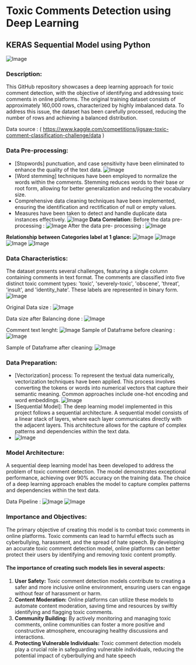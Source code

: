 # Toxic Comments Detection using Deep Learning
##  KERAS Sequential Model using Python

![Image](https://imgur.com/SzC5WSF.jpg)

### Description:

This GitHub repository showcases a deep learning approach for toxic comment detection, with the objective of identifying and addressing toxic comments in online platforms. The original training dataset consists of approximately 160,000 rows, characterized by highly imbalanced data. To address this issue, the dataset has been carefully processed, reducing the number of rows and achieving a balanced distribution.

Data source : ( https://www.kaggle.com/competitions/jigsaw-toxic-comment-classification-challenge/data )

### Data Pre-processing:
- [Stopwords]  punctuation, and case sensitivity have been eliminated to enhance the quality of the text data.
![Image](https://imgur.com/DRIfwvw.jpg)
- [Word stemming] techniques have been employed to normalize the words within the comments. Stemming reduces words to their base or root form, allowing for better generalization and reducing the vocabulary size.
- Comprehensive data cleaning techniques have been implemented, ensuring the identification and rectification of null or empty values.
- Measures have been taken to detect and handle duplicate data instances effectively.
![Image](https://imgur.com/e7zyqex.jpg)
**Data Correlation:**
Before the data pre-processing :
![Image](https://imgur.com/6uTffic.jpg)
After the data pre- processing :
![Image](https://imgur.com/SqdDsnS.jpg)

**Relationship between Categories label at 1 glance:** 
![Image](https://imgur.com/B38TfmU.jpg)
![Image](https://imgur.com/Ucj58Bk.jpg)
![Image](https://imgur.com/GkQPrnG.jpg)
![Image](https://imgur.com/5nbaik5.jpg)

### Data Characteristics:

The dataset presents several challenges, featuring a single column containing comments in text format. The comments are classified into five distinct toxic comment types: 'toxic', 'severely-toxic', 'obscene', 'threat', 'insult', and 'identity_hate'. These labels are represented in binary form.
![Image](https://imgur.com/b5o52Gs.jpg)

Original Data size :
![Image](https://imgur.com/uXBFYQZ.jpg)

Data size after Balancing done :
![Image](https://imgur.com/azxW74w.jpg)

Comment text lenght:
![Image](https://imgur.com/7Wyhapi.jpg)
Sample of Dataframe before cleaning :
![Image](https://imgur.com/jKVCmZK.jpg)

Sample of Dataframe after cleaning:
![Image](https://imgur.com/MEzK91j.jpg)


### Data Preparation:

- [Vectorization] process: To represent the textual data numerically, vectorization techniques have been applied. This process involves converting the tokens or words into numerical vectors that capture their semantic meaning. Common approaches include one-hot encoding and word embeddings.
![Image](https://imgur.com/8QnJdYj.jpg)
- [Sequential Model]: The deep learning model implemented in this project follows a sequential architecture. A sequential model consists of a linear stack of layers, where each layer communicates directly with the adjacent layers. This architecture allows for the capture of complex patterns and dependencies within the text data.
- ![Image](https://imgur.com/z246rEI.jpg)

### Model Architecture:
A sequential deep learning model has been developed to address the problem of toxic comment detection. The model demonstrates exceptional performance, achieving over 90% accuracy on the training data. The choice of a deep learning approach enables the model to capture complex patterns and dependencies within the text data.

Data Pipeline :
![Image](https://imgur.com/IqsWoFT.jpg)
![Image](https://imgur.com/iiAwtS7.jpg)

### Importance and Objectives:
The primary objective of creating this model is to combat toxic comments in online platforms. Toxic comments can lead to harmful effects such as cyberbullying, harassment, and the spread of hate speech. By developing an accurate toxic comment detection model, online platforms can better protect their users by identifying and removing toxic content promptly.

#### The importance of creating such models lies in several aspects:
1. **User Safety:** Toxic comment detection models contribute to creating a safer and more inclusive online environment, ensuring users can engage without fear of harassment or harm.
2. **Content Moderation:** Online platforms can utilize these models to automate content moderation, saving time and resources by swiftly identifying and flagging toxic comments.
3. **Community Building:** By actively monitoring and managing toxic comments, online communities can foster a more positive and constructive atmosphere, encouraging healthy discussions and interactions.
4. **Protecting Vulnerable Individuals:** Toxic comment detection models play a crucial role in safeguarding vulnerable individuals, reducing the potential impact of cyberbullying and hate speech
